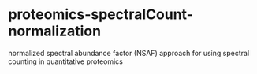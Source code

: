 # proteomics-spectralCount-normalization
normalized spectral abundance factor (NSAF) approach for using spectral counting in quantitative proteomics

